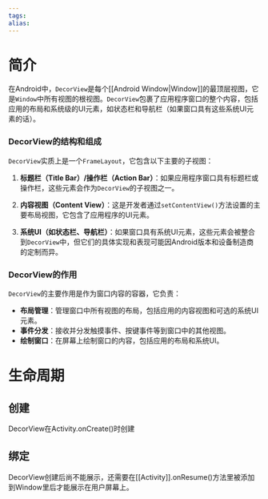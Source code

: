 ```yaml
---
tags: 
alias:
---
```


# 简介

在Android中，`DecorView`是每个[[Android Window|Window]]的最顶层视图，它是`Window`中所有视图的根视图。`DecorView`包裹了应用程序窗口的整个内容，包括应用的布局和系统级的UI元素，如状态栏和导航栏（如果窗口具有这些系统UI元素的话）。

### DecorView的结构和组成

`DecorView`实质上是一个`FrameLayout`，它包含以下主要的子视图：

1. **标题栏（Title Bar）/操作栏（Action Bar）**：如果应用程序窗口具有标题栏或操作栏，这些元素会作为`DecorView`的子视图之一。
    
2. **内容视图（Content View）**：这是开发者通过`setContentView()`方法设置的主要布局视图，它包含了应用程序的UI元素。
    
3. **系统UI（如状态栏、导航栏）**：如果窗口具有系统UI元素，这些元素会被整合到`DecorView`中，但它们的具体实现和表现可能因Android版本和设备制造商的定制而异。
    

### DecorView的作用

`DecorView`的主要作用是作为窗口内容的容器，它负责：

- **布局管理**：管理窗口中所有视图的布局，包括应用的内容视图和可选的系统UI元素。
- **事件分发**：接收并分发触摸事件、按键事件等到窗口中的其他视图。
- **绘制窗口**：在屏幕上绘制窗口的内容，包括应用的布局和系统UI。

# 生命周期

## 创建

DecorView在Activity.onCreate()时创建

## 绑定

DecorView创建后尚不能展示，还需要在[[Activity]].onResume()方法里被添加到Window里后才能展示在用户屏幕上。



